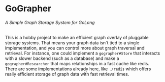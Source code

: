 # GoGrapher
###### A Simple Graph Storage System for GoLang

This is a hobby project to make an efficient graph overlay of pluggable storage systems.
That means your graph data isn't tied to a single implementation, and you can control more about graph traversal and retrieval. 
For instance, one could implement a `gographer#Store` that interacts with a slower backend (such as a database) and make a `gographer#Researcher` that maps relationships in a fast cache like redis.
There are some implementations already here, like `./redis` which offers really efficient storage of graph data with fast retrieval times.
